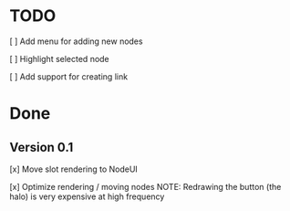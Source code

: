 # TODO

[ ] Add menu for adding new nodes

[ ] Highlight selected node

[ ] Add support for creating link

# Done

## Version 0.1

[x] Move slot rendering to NodeUI

[x] Optimize rendering / moving nodes 
NOTE: Redrawing the button (the halo) is very expensive at high frequency

